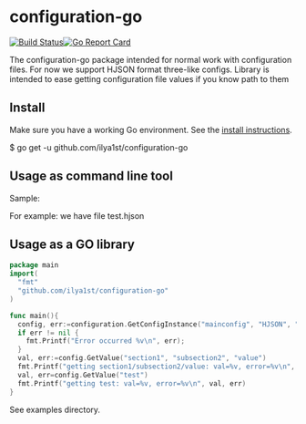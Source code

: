# configuration-go

[![Build Status](https://travis-ci.org/ilya1st/configuration-go.svg?branch=master)](https://travis-ci.org/ilya1st/configuration-go)[![Go Report Card](https://goreportcard.com/badge/github.com/ilya1st/configuration-go)](https://goreportcard.com/report/github.com/ilya1st/configuration-go)

The configuration-go package intended for normal work with configuration files.
For now we support HJSON format three-like configs.
Library is intended to ease getting configuration file values if you know path to them

## Install

Make sure you have a working Go environment. See the [install instructions](http://golang.org/doc/install.html).

$ go get -u github.com/ilya1st/configuration-go

## Usage as command line tool

Sample:

For example: we have file test.hjson

## Usage as a GO library

```go
package main
import(
  "fmt"
  "github.com/ilya1st/configuration-go"
)

func main(){
  config, err:=configuration.GetConfigInstance("mainconfig", "HJSON", "test.hjson")
  if err != nil {
    fmt.Printf("Error occurred %v\n", err);
  }
  val, err:=config.GetValue("section1", "subsection2", "value")
  fmt.Printf("getting section1/subsection2/value: val=%v, error=%v\n", val, err)
  val, err=config.GetValue("test")
  fmt.Printf("getting test: val=%v, error=%v\n", val, err)
}

```

See examples directory.